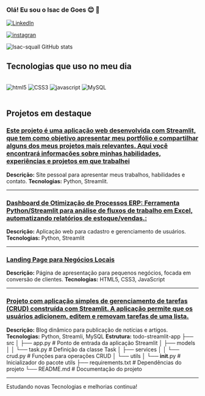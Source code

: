 ### Olá! Eu sou o Isac de Goes 😊 👐

[![LinkedIn](https://img.shields.io/badge/LinkedIn-0A66C2?style=for-the-badge&logo=linkedin&logoColor=white)](https://www.linkedin.com/in/isac-cavalheiro)


[![instagran](https://img.shields.io/badge/Instagram-E4405F?style=for-the-badge&logo=instagram&logoColor=white)](https://instagram.com/isacwebdesign)

![Isac-squall GitHub stats](https://github-readme-stats.vercel.app/api?username=isac-squall&show_icons=true&theme=radical)


## Tecnologias que uso no meu dia

<div style="display: inline_block"><br/>
<img alt="html5" src="https://img.shields.io/badge/html5-E34F26?style=for-the-badge&logo=html5&logoColor=white" />
<img alt="CSS3" src="https://img.shields.io/badge/CSS3-1572B6?style=for-the-badge&logo=css3&logoColor=white" />
<img alt="javascript" src="https://img.shields.io/badge/JavaScript-F7DF1E?style=for-the-badge&logo=javascript&logoColor=black" />
<img alt="MySQL" src="https://img.shields.io/badge/MySQL-00000F?style=for-the-badge&logo=mysql&logoColor=white" />
</div><br/>

## Projetos em destaque

### [Este projeto é uma aplicação web desenvolvida com Streamlit, que tem como objetivo apresentar meu portfólio e compartilhar alguns dos meus projetos mais relevantes. Aqui você encontrará informações sobre minhas habilidades, experiências e projetos em que trabalhei](https://isac-squall-carteira-de-projetos-main-30glkr.streamlit.app/)
**Descrição:** Site pessoal para apresentar meus trabalhos, habilidades e contato.
**Tecnologias:** Python, Streamlit.

---

### [Dashboard de Otimização de Processos ERP: Ferramenta Python/Streamlit para análise de fluxos de trabalho em Excel, automatizando relatórios de estoque/vendas.:](https://isac-squall-analise-de-planilhas-excel-com-streaml-index-9wkhrm.streamlit.app/)
**Descrição:** Aplicação web para cadastro e gerenciamento de usuários.
**Tecnologias:** Python, Streamlit

---

### [Landing Page para Negócios Locais](https://site-dayanenail.vercel.app/)
**Descrição:** Página de apresentação para pequenos negócios, focada em conversão de clientes.
**Tecnologias:** HTML5, CSS3, JavaScript

---

### [Projeto com aplicação simples de gerenciamento de tarefas (CRUD) construída com Streamlit. A aplicação permite que os usuários adicionem, editem e removam tarefas de uma lista.](https://isac-squall-projeto-crud-todo-streamlit-appsrcapp-orfsng.streamlit.app/)
**Descrição:** Blog dinâmico para publicação de notícias e artigos.
**Tecnologias:** Python, Streamli, MySQL
**Estrutura:** todo-streamlit-app
├── src
│   ├── app.py          # Ponto de entrada da aplicação Streamlit
│   ├── models
│   │   └── task.py     # Definição da classe Task
│   ├── services
│   │   └── crud.py     # Funções para operações CRUD
│   └── utils
│       └── __init__.py # Inicializador do pacote utils
├── requirements.txt     # Dependências do projeto
└── README.md            # Documentação do projeto

---

Estudando novas Tecnologias e melhorias continua!
